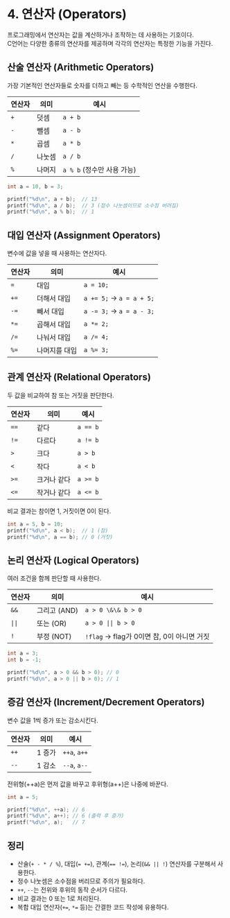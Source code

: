 # 4. 연산자 (Operators)

프로그래밍에서 연산자는 값을 계산하거나 조작하는 데 사용하는 기호이다.  
C언어는 다양한 종류의 연산자를 제공하며 각각의 연산자는 특정한 기능을 가진다.  

## 산술 연산자 (Arithmetic Operators)

가장 기본적인 연산자들로 숫자를 더하고 빼는 등 수학적인 연산을 수행한다.

| 연산자 | 의미   | 예시                       |
| ------ | ------ | -------------------------- |
| `+`    | 덧셈   | `a + b`                    |
| `-`    | 뺄셈   | `a - b`                    |
| `*`    | 곱셈   | `a * b`                    |
| `/`    | 나눗셈 | `a / b`                    |
| `%`    | 나머지 | `a % b` (정수만 사용 가능) |

```c
int a = 10, b = 3;

printf("%d\n", a + b);  // 13
printf("%d\n", a / b);  // 3 (정수 나눗셈이므로 소수점 버려짐)
printf("%d\n", a % b);  // 1
```

## 대입 연산자 (Assignment Operators)

변수에 값을 넣을 때 사용하는 연산자다.

| 연산자 | 의미          | 예시                     |
| ------ | ------------- | ------------------------ |
| `=`    | 대입          | `a = 10;`                |
| `+=`   | 더해서 대입   | `a += 5;` → `a = a + 5;` |
| `-=`   | 빼서 대입     | `a -= 3;` → `a = a - 3;` |
| `*=`   | 곱해서 대입   | `a *= 2;`                |
| `/=`   | 나눠서 대입   | `a /= 4;`                |
| `%=`   | 나머지를 대입 | `a %= 3;`                |

## 관계 연산자 (Relational Operators)

두 값을 비교하여 참 또는 거짓을 판단한다.

| 연산자 | 의미        | 예시     |
| ------ | ----------- | -------- |
| `==`   | 같다        | `a == b` |
| `!=`   | 다르다      | `a != b` |
| `>`    | 크다        | `a > b`  |
| `<`    | 작다        | `a < b`  |
| `>=`   | 크거나 같다 | `a >= b` |
| `<=`   | 작거나 같다 | `a <= b` |

비교 결과는 참이면 1, 거짓이면 0이 된다.

```c
int a = 5, b = 10;
printf("%d\n", a < b);  // 1 (참)
printf("%d\n", a == b); // 0 (거짓)
```

## 논리 연산자 (Logical Operators)

여러 조건을 함께 판단할 때 사용한다.

| 연산자 | 의미         | 예시                                       |
| ------ | ------------ | ------------------------------------------ |
| `&&`   | 그리고 (AND) | `a > 0 \&\& b > 0`                         |
| `\|\|` | 또는 (OR)    | `a > 0 \|\| b > 0`                         |
| `!`    | 부정 (NOT)   | `!flag` → flag가 0이면 참, 0이 아니면 거짓 |

```c
int a = 3;
int b = -1;

printf("%d\n", a > 0 && b > 0); // 0
printf("%d\n", a > 0 || b > 0); // 1
```

## 증감 연산자 (Increment/Decrement Operators)

변수 값을 1씩 증가 또는 감소시킨다.

| 연산자 | 의미   | 예시         |
| ------ | ------ | ------------ |
| `++`   | 1 증가 | `++a`, `a++` |
| `--`   | 1 감소 | `--a`, `a--` |


전위형(++a)은 먼저 값을 바꾸고 후위형(a++)은 나중에 바꾼다.

```c
int a = 5;

printf("%d\n", ++a); // 6
printf("%d\n", a++); // 6 (출력 후 증가)
printf("%d\n", a);   // 7
```

## 정리

* 산술(`+ - * / %`), 대입(`= +=`), 관계(`== !=`), 논리(`&& || !`) 연산자를 구분해서 사용한다.
* 정수 나눗셈은 소수점을 버리므로 주의가 필요하다.
* `++`, `--`는 전위와 후위의 동작 순서가 다르다.
* 비교 결과는 0 또는 1로 처리된다.
* 복합 대입 연산자(`+=`, `*=` 등)는 간결한 코드 작성에 유용하다.